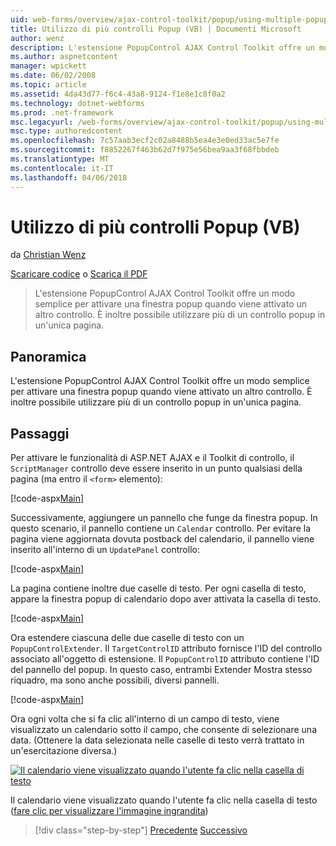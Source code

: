 ```yaml
---
uid: web-forms/overview/ajax-control-toolkit/popup/using-multiple-popup-controls-vb
title: Utilizzo di più controlli Popup (VB) | Documenti Microsoft
author: wenz
description: L'estensione PopupControl AJAX Control Toolkit offre un modo semplice per attivare una finestra popup quando viene attivato un altro controllo. È inoltre possibile utilizzare m...
ms.author: aspnetcontent
manager: wpickett
ms.date: 06/02/2008
ms.topic: article
ms.assetid: 4da43d77-f6c4-43a8-9124-f1e8e1c8f0a2
ms.technology: dotnet-webforms
ms.prod: .net-framework
msc.legacyurl: /web-forms/overview/ajax-control-toolkit/popup/using-multiple-popup-controls-vb
msc.type: authoredcontent
ms.openlocfilehash: 7c57aab3ecf2c02a8488b5ea4e3e0ed33ac5e7fe
ms.sourcegitcommit: f8852267f463b62d7f975e56bea9aa3f68fbbdeb
ms.translationtype: MT
ms.contentlocale: it-IT
ms.lasthandoff: 04/06/2018
---
```

<a name="using-multiple-popup-controls-vb"></a>Utilizzo di più controlli Popup (VB)
====================
da [Christian Wenz](https://github.com/wenz)

[Scaricare codice](http://download.microsoft.com/download/9/3/f/93f8daea-bebd-4821-833b-95205389c7d0/PopupControl1.vb.zip) o [Scarica il PDF](http://download.microsoft.com/download/2/d/c/2dc10e34-6983-41d4-9c08-f78f5387d32b/popupcontrol1VB.pdf)

> L'estensione PopupControl AJAX Control Toolkit offre un modo semplice per attivare una finestra popup quando viene attivato un altro controllo. È inoltre possibile utilizzare più di un controllo popup in un'unica pagina.


## <a name="overview"></a>Panoramica

L'estensione PopupControl AJAX Control Toolkit offre un modo semplice per attivare una finestra popup quando viene attivato un altro controllo. È inoltre possibile utilizzare più di un controllo popup in un'unica pagina.

## <a name="steps"></a>Passaggi

Per attivare le funzionalità di ASP.NET AJAX e il Toolkit di controllo, il `ScriptManager` controllo deve essere inserito in un punto qualsiasi della pagina (ma entro il `<form>` elemento):

[!code-aspx[Main](using-multiple-popup-controls-vb/samples/sample1.aspx)]

Successivamente, aggiungere un pannello che funge da finestra popup. In questo scenario, il pannello contiene un `Calendar` controllo. Per evitare la pagina viene aggiornata dovuta postback del calendario, il pannello viene inserito all'interno di un `UpdatePanel` controllo:

[!code-aspx[Main](using-multiple-popup-controls-vb/samples/sample2.aspx)]

La pagina contiene inoltre due caselle di testo. Per ogni casella di testo, appare la finestra popup di calendario dopo aver attivata la casella di testo.

[!code-aspx[Main](using-multiple-popup-controls-vb/samples/sample3.aspx)]

Ora estendere ciascuna delle due caselle di testo con un `PopupControlExtender`. Il `TargetControlID` attributo fornisce l'ID del controllo associato all'oggetto di estensione. Il `PopupControlID` attributo contiene l'ID del pannello del popup. In questo caso, entrambi Extender Mostra stesso riquadro, ma sono anche possibili, diversi pannelli.

[!code-aspx[Main](using-multiple-popup-controls-vb/samples/sample4.aspx)]

Ora ogni volta che si fa clic all'interno di un campo di testo, viene visualizzato un calendario sotto il campo, che consente di selezionare una data. (Ottenere la data selezionata nelle caselle di testo verrà trattato in un'esercitazione diversa.)


[![Il calendario viene visualizzato quando l'utente fa clic nella casella di testo](using-multiple-popup-controls-vb/_static/image2.png)](using-multiple-popup-controls-vb/_static/image1.png)

Il calendario viene visualizzato quando l'utente fa clic nella casella di testo ([fare clic per visualizzare l'immagine ingrandita](using-multiple-popup-controls-vb/_static/image3.png))

> [!div class="step-by-step"]
> [Precedente](handling-postbacks-from-a-popup-control-without-an-updatepanel-cs.md)
> [Successivo](handling-postbacks-from-a-popup-control-with-an-updatepanel-vb.md)
